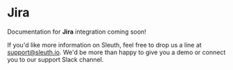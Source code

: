# Jira

Documentation for **Jira** integration coming soon!

If you'd like more information on Sleuth, feel free to drop us a line at [support@sleuth.io](mailto:%20support@sleuth.io). We'd be more than happy to give you a demo or connect you to our support Slack channel.

